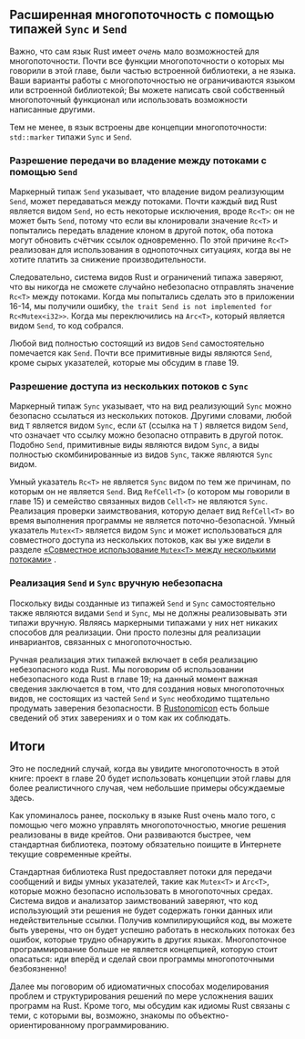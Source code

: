 ## Расширенная многопоточность с помощью типажей `Sync` и `Send`

Важно, что сам язык Rust имеет *очень* мало возможностей для многопоточности. Почти все функции многопоточности о которых мы говорили в этой главе, были частью встроенной библиотеки, а не языка. Ваши варианты работы с многопоточностью не ограничиваются языком или встроенной библиотекой; Вы можете написать свой собственный многопоточный функционал или использовать возможности написанные другими.

Тем не менее, в язык встроены две концепции многопоточности: `std::marker` типажи `Sync` и `Send`.

### Разрешение передачи во владение между потоками с помощью `Send`

Маркерный типаж `Send` указывает, что владение видом реализующим `Send`, может передаваться между потоками. Почти каждый вид Rust является видом `Send`, но есть некоторые исключения, вроде `Rc<T>`: он не может быть `Send`, потому что если вы клонировали значение `Rc<T>` и попытались передать владение клоном в другой поток, оба потока могут обновить счётчик ссылок одновременно. По этой причине `Rc<T>` реализован для использования в однопоточных ситуациях, когда вы не хотите платить за снижение производительности.

Следовательно, система видов Rust и ограничений типажа заверяют, что вы никогда не сможете случайно небезопасно отправлять значение `Rc<T>` между потоками. Когда мы попытались сделать это в приложении 16-14, мы получили ошибку, `the trait Send is not implemented for Rc<Mutex<i32>>`. Когда мы переключились на `Arc<T>`, который является видом `Send`, то код собрался.

Любой вид полностью состоящий из видов `Send` самостоятельно помечается как `Send`. Почти все примитивные виды являются `Send`, кроме сырых указателей, которые мы обсудим в главе 19.

### Разрешение доступа из нескольких потоков с `Sync`

Маркерный типаж `Sync` указывает, что на вид реализующий `Sync` можно безопасно ссылаться из нескольких потоков. Другими словами, любой вид `T` является видом `Sync`, если `&T` (ссылка на `T` ) является видом `Send`, что означает что ссылку можно безопасно отправить в другой поток. Подобно `Send`, примитивные виды являются видом `Sync`, а виды полностью скомбинированные из видов `Sync`, также являются `Sync` видом.

Умный указатель `Rc<T>` не является `Sync` видом по тем же причинам, по которым он не является `Send`. Вид `RefCell<T>` (о котором мы говорили в главе 15) и семейство связанных видов `Cell<T>` не являются `Sync`. Реализация проверки заимствования, которую делает вид `RefCell<T>` во время выполнения программы не является поточно-безопасной. Умный указатель `Mutex<T>` является видом `Sync` и может использоваться для совместного доступа из нескольких потоков, как вы уже видели в разделе <a data-md-type="raw_html" href="ch16-03-shared-state.html#sharing-a-mutext-between-multiple-threads">«Совместное использование `Mutex<T>` между несколькими потоками»</a> <!-- ignore -->.

### Реализация `Send` и `Sync` вручную небезопасна

Поскольку виды созданные из типажей `Send` и `Sync` самостоятельно также являются видами `Send` и `Sync`, мы не должны реализовывать эти типажи вручную. Являясь маркерными типажами у них нет никаких способов для реализации. Они просто полезны для реализации инвариантов, связанных с многопоточностью.

Ручная реализация этих типажей включает в себя реализацию небезопасного кода Rust. Мы поговорим об использовании небезопасного кода Rust в главе 19; на данный момент важная сведения заключается в том, что для создания новых многопоточных видов, не состоящих из частей `Send` и `Sync` необходимо тщательно продумать заверения безопасности. В [Rustonomicon] есть больше сведений об этих заверениях и о том как их соблюдать.

## Итоги

Это не последний случай, когда вы увидите многопоточность в этой книге: проект в главе 20 будет использовать концепции этой главы для более реалистичного случая, чем небольшие примеры обсуждаемые здесь.

Как упоминалось ранее, поскольку в языке Rust очень мало того, с помощью чего можно управлять многопоточностью, многие решения  реализованы в виде крейтов. Они развиваются быстрее, чем стандартная библиотека, поэтому обязательно поищите в Интернете текущие современные крейты.

Стандартная библиотека Rust предоставляет потоки для передачи сообщений и виды умных указателей, такие как `Mutex<T>` и `Arc<T>`, которые можно безопасно использовать в многопоточных средах. Система видов и анализатор заимствований заверяют, что код использующий эти решения не будет содержать гонки данных или недействительные ссылки. Получив компилирующийся код, вы можете быть уверены, что он будет успешно работать в нескольких потоках без ошибок, которые трудно обнаружить в других языках. Многопоточное программирование больше не является концепцией, которую стоит опасаться: иди вперёд и сделай свои программы многопоточными безбоязненно!

Далее мы поговорим об идиоматичных способах моделирования проблем и структурирования решений по мере усложнения ваших программ на Rust. Кроме того, мы обсудим как идиомы Rust связаны с теми, с которыми вы, возможно, знакомы по объектно-ориентированному программированию.


[Rustonomicon]: ../nomicon/index.html
